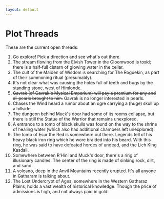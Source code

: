 ```yaml
---
layout: default
---
```


# Plot Threads

These are the current open threads:

1. Go explore! Pick a direction and see what's out there.
2. The stream flowing from the Elvish Tower in the Gloomwood is toxid; there is a half-full cistern of glowing water in the cellar.
3. The cult of the Maiden of Wisdom is searching for The Roguekin, as part of their summoning ritual (presumably).
4. It's not clear what was causing the holes full of teeth and bugs by the standing stone, west of Himlonde.
5. ~~Gavrak (of Gavrak's Mysical Emporium) will pay a premium for any and all pearls brought to him.~~ Gavrak is no longer interested in pearls.
7. Chases the Wind heard a rumor about an ogre carrying a (huge) skull up a hillside.
8. The dungeon behind Muck's door had some of its rooms collapse, but there is still the Statue of the Warrior that remains unexplored.
9. A entrance to a tomb of black skulls was found on the way to the shrine of healing water (which also had additional chambers left unexplored).
10. The tomb of Esur the Red is somewhere out there. Legends tell of his heavy black iron ring which he wore braided into his beard. With this ring, he was said to have defeated hordes of undead, and the Lich King Kasdall.
11. Somewhere between R'Hini and Muck's door, there's a ring of illusionary candles. The center of the ring is made of sinking rock, dirt, and sand.
12. A volcano, deep in the Anvil Mountains recently erupted. It's all anyone in Gatharam is talking about.
13. The Lost Undercrypt of Ages, somewhere in the Western Gatharaz Plains, holds a vast wealth of historical knowledge. Though the price of admissions is high, and not always paid in gold.